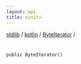 ```yaml
---
layout: api
title: <init>
---
```

[stdlib](../../index.html) / [kotlin](../index.html) / [ByteIterator](index.html) / [<init>](_init_.html)

# <init>

```
public ByteIterator()
```
